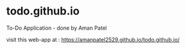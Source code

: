 # todo.github.io
To-Do Application - done by Aman Patel

visit this web-app at : https://amanpatel2529.github.io/todo.github.io/
